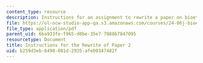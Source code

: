 ```yaml
---
content_type: resource
description: Instructions for an assignment to rewrite a paper on bioethics.
file: https://ol-ocw-studio-app-qa.s3.amazonaws.com/courses/24-06j-bioethics-spring-2009/b259d3eb6490081d2935afe00347482f_MIT24_06Js09_assn02_rewrite.pdf
file_type: application/pdf
parent_uid: 6ba933fe-f965-d0be-35e7-708867847095
resourcetype: Document
title: Instructions for the Rewrite of Paper 2
uid: b259d3eb-6490-081d-2935-afe00347482f
---
```

